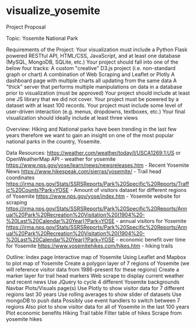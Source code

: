 # visualize_yosemite

Project Proposal

Topic: Yosemite National Park

Requirements of the Project:
Your visualization must include a Python Flask powered RESTful API, HTML/CSS, JavaScript, and at least one database (MySQL, MongoDB, SQLite, etc.)
Your project should fall into one of the below four tracks:
A custom "creative" D3.js project (i.e. non-standard graph or chart)
A combination of Web Scraping and Leaflet or Plotly
A dashboard page with multiple charts all updating from the same data
A "thick" server that performs multiple manipulations on data in a database prior to visualization (must be approved)
Your project should include at least one JS library that we did not cover.
Your project must be powered by a dataset with at least 100 records.
Your project must include some level of user-driven interaction (e.g. menus, dropdowns, textboxes, etc.)
Your final visualization should ideally include at least three views

Overview: 
Hiking and National parks have been trending in the last few years therefore we want to gain an insight on one of the most popular national parks in the country, Yosemite. 

Data Resources:
https://weather.com/weather/today/l/USCA1269:1:US or OpenWeatherMap API - weather for yosemite
https://www.nps.gov/yose/learn/news/newsreleases.htm - Recent Yosemite News
https://www.hikespeak.com/sierras/yosemite/ - Trail head coordinates
https://irma.nps.gov/Stats/SSRSReports/Park%20Specific%20Reports/Traffic%20Counts?Park=YOSE - Amount of visitors dataset for different regions of Yosemite
https://www.nps.gov/yose/index.htm - Yosemite website for scraping
https://irma.nps.gov/Stats/SSRSReports/Park%20Specific%20Reports/Annual%20Park%20Recreation%20Visitation%20(1904%20-%20Last%20Calendar%20Year)?Park=YOSE - annual visitors for Yosemite
https://irma.nps.gov/Stats/SSRSReports/Park%20Specific%20Reports/Annual%20Park%20Recreation%20Visitation%20(1904%20-%20Last%20Calendar%20Year)?Park=YOSE - economic benefit over time for Yosemite
https://www.yosemitehikes.com/hikes.htm - hiking trails

Outline:
Index page
Interactive map of Yosemite
Using Leaflet and Mapbox to plot map of Yosemite
Create a polygon layer of 7 regions of Yosemite (we will reference visitor data from 1986-present for these regions)
Create a marker layer for trail head markers
Web scrape to display current weather and recent news
Use JQuery to cycle 4 different Yosemite backgrounds
Navbar
Plots/Visuals page(s)
Use Plotly to show visitor data for 7 different regions last 30 years
Use rolling averages to show slider of datasets
Use mongoDB to push data
Possibly use event handlers to switch between 7 regions
Also plot to show visitor data for all of Yosemite in the last 100 years
Plot economic benefits
Hiking Trail table
Filter table of hikes 
Scrape from yosemite hikes


